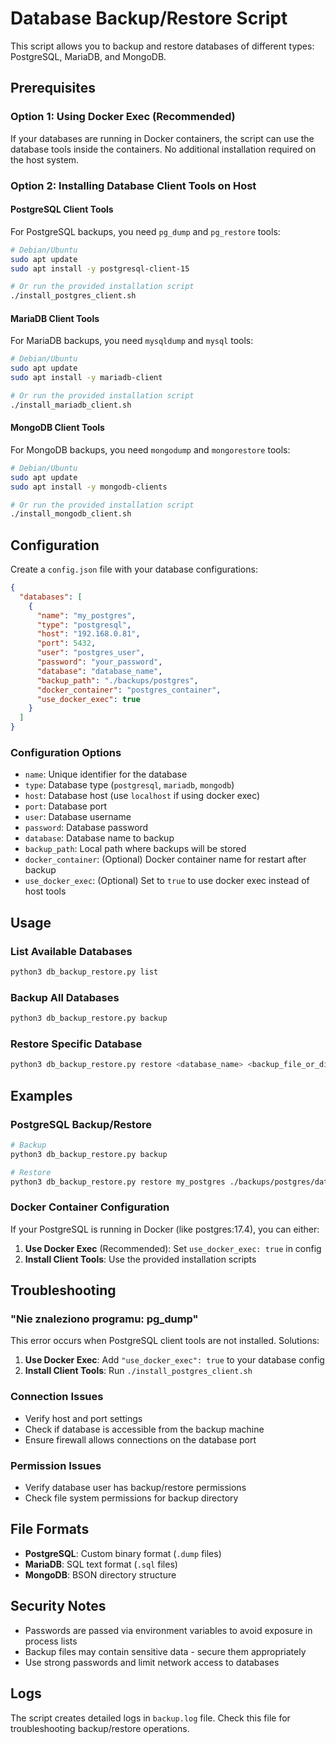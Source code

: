# Database Backup/Restore Script

This script allows you to backup and restore databases of different types: PostgreSQL, MariaDB, and MongoDB.

## Prerequisites

### Option 1: Using Docker Exec (Recommended)
If your databases are running in Docker containers, the script can use the database tools inside the containers. No additional installation required on the host system.

### Option 2: Installing Database Client Tools on Host

#### PostgreSQL Client Tools
For PostgreSQL backups, you need `pg_dump` and `pg_restore` tools:

```bash
# Debian/Ubuntu
sudo apt update
sudo apt install -y postgresql-client-15

# Or run the provided installation script
./install_postgres_client.sh
```

#### MariaDB Client Tools
For MariaDB backups, you need `mysqldump` and `mysql` tools:

```bash
# Debian/Ubuntu
sudo apt update
sudo apt install -y mariadb-client

# Or run the provided installation script
./install_mariadb_client.sh
```

#### MongoDB Client Tools
For MongoDB backups, you need `mongodump` and `mongorestore` tools:

```bash
# Debian/Ubuntu
sudo apt update
sudo apt install -y mongodb-clients

# Or run the provided installation script
./install_mongodb_client.sh
```

## Configuration

Create a `config.json` file with your database configurations:

```json
{
  "databases": [
    {
      "name": "my_postgres",
      "type": "postgresql",
      "host": "192.168.0.81",
      "port": 5432,
      "user": "postgres_user",
      "password": "your_password",
      "database": "database_name",
      "backup_path": "./backups/postgres",
      "docker_container": "postgres_container",
      "use_docker_exec": true
    }
  ]
}
```

### Configuration Options

- `name`: Unique identifier for the database
- `type`: Database type (`postgresql`, `mariadb`, `mongodb`)
- `host`: Database host (use `localhost` if using docker exec)
- `port`: Database port
- `user`: Database username
- `password`: Database password
- `database`: Database name to backup
- `backup_path`: Local path where backups will be stored
- `docker_container`: (Optional) Docker container name for restart after backup
- `use_docker_exec`: (Optional) Set to `true` to use docker exec instead of host tools

## Usage

### List Available Databases
```bash
python3 db_backup_restore.py list
```

### Backup All Databases
```bash
python3 db_backup_restore.py backup
```

### Restore Specific Database
```bash
python3 db_backup_restore.py restore <database_name> <backup_file_or_directory>
```

## Examples

### PostgreSQL Backup/Restore
```bash
# Backup
python3 db_backup_restore.py backup

# Restore
python3 db_backup_restore.py restore my_postgres ./backups/postgres/database_name_20250730_160030.dump
```

### Docker Container Configuration

If your PostgreSQL is running in Docker (like postgres:17.4), you can either:

1. **Use Docker Exec** (Recommended): Set `use_docker_exec: true` in config
2. **Install Client Tools**: Use the provided installation scripts

## Troubleshooting

### "Nie znaleziono programu: pg_dump"
This error occurs when PostgreSQL client tools are not installed. Solutions:

1. **Use Docker Exec**: Add `"use_docker_exec": true` to your database config
2. **Install Client Tools**: Run `./install_postgres_client.sh`

### Connection Issues
- Verify host and port settings
- Check if database is accessible from the backup machine
- Ensure firewall allows connections on the database port

### Permission Issues
- Verify database user has backup/restore permissions
- Check file system permissions for backup directory

## File Formats

- **PostgreSQL**: Custom binary format (`.dump` files)
- **MariaDB**: SQL text format (`.sql` files)
- **MongoDB**: BSON directory structure

## Security Notes

- Passwords are passed via environment variables to avoid exposure in process lists
- Backup files may contain sensitive data - secure them appropriately
- Use strong passwords and limit network access to databases

## Logs

The script creates detailed logs in `backup.log` file. Check this file for troubleshooting backup/restore operations.
